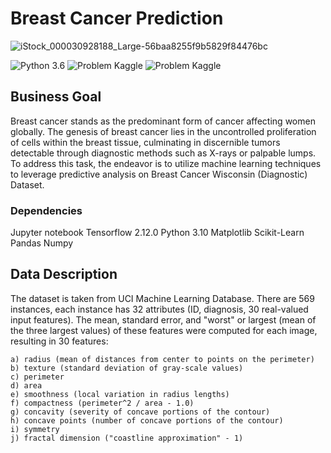 # Breast Cancer Prediction


![iStock_000030928188_Large-56baa8255f9b5829f84476bc](https://github.com/Chinghsiaochen/Breast-Cancer-Prediction/assets/104823654/6379c853-7463-4e80-9cbf-de40efe7e6ff)


![Python 3.6](https://img.shields.io/badge/Python-3.10-brightgreen.svg)    ![Problem Kaggle](https://img.shields.io/badge/Problem-Vision-blue.svg)     ![Problem Kaggle](https://img.shields.io/badge/Data-Kaggle-orange.svg)

## Business Goal
Breast cancer stands as the predominant form of cancer affecting women globally. The genesis of breast cancer lies in the uncontrolled proliferation of cells within the breast tissue, culminating in discernible tumors detectable through diagnostic methods such as X-rays or palpable lumps. To address this task, the endeavor is to utilize machine learning techniques to leverage predictive analysis on Breast Cancer Wisconsin (Diagnostic) Dataset.

### Dependencies
Jupyter notebook
Tensorflow 2.12.0
Python 3.10
Matplotlib
Scikit-Learn
Pandas
Numpy

## Data Description

The dataset is taken from UCI Machine Learning Database. 
There are 569 instances, each instance has 32 attributes (ID, diagnosis, 30 real-valued input features).
The mean, standard error, and "worst" or largest (mean of the three largest values) of these features were computed for each image, resulting in 30 features: 

	a) radius (mean of distances from center to points on the perimeter)
	b) texture (standard deviation of gray-scale values)
	c) perimeter
	d) area
	e) smoothness (local variation in radius lengths)
	f) compactness (perimeter^2 / area - 1.0)
	g) concavity (severity of concave portions of the contour)
	h) concave points (number of concave portions of the contour)
	i) symmetry 
	j) fractal dimension ("coastline approximation" - 1)
